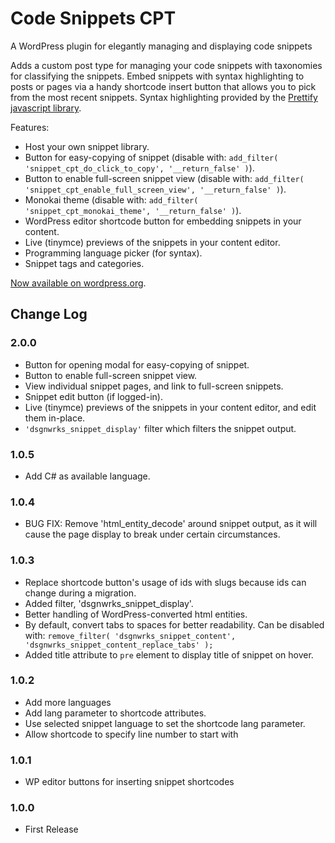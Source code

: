 Code Snippets CPT
=================

A WordPress plugin for elegantly managing and displaying code snippets

Adds a custom post type for managing your code snippets with taxonomies for classifying the snippets. Embed snippets with syntax highlighting to posts or pages via a handy shortcode insert button that allows you to pick from the most recent snippets. Syntax highlighting provided by the [Prettify javascript library](https://github.com/google/code-prettify).

Features:

* Host your own snippet library.
* Button for easy-copying of snippet (disable with: `add_filter( 'snippet_cpt_do_click_to_copy', '__return_false' )`).
* Button to enable full-screen snippet view (disable with: `add_filter( 'snippet_cpt_enable_full_screen_view', '__return_false' )`).
* Monokai theme (disable with: `add_filter( 'snippet_cpt_monokai_theme', '__return_false' )`).
* WordPress editor shortcode button for embedding snippets in your content.
* Live (tinymce) previews of the snippets in your content editor.
* Programming language picker (for syntax).
* Snippet tags and categories.


[Now available on wordpress.org](https://wordpress.org/plugins/code-snippets-cpt/).

## Change Log

### 2.0.0
* Button for opening modal for easy-copying of snippet.
* Button to enable full-screen snippet view.
* View individual snippet pages, and link to full-screen snippets.
* Snippet edit button (if logged-in).
* Live (tinymce) previews of the snippets in your content editor, and edit them in-place.
* `'dsgnwrks_snippet_display'` filter which filters the snippet output.

### 1.0.5
* Add C# as available language.

### 1.0.4
* BUG FIX: Remove 'html_entity_decode' around snippet output, as it will cause the page display to break under certain circumstances.

### 1.0.3
* Replace shortcode button's usage of ids with slugs because ids can change during a migration.
* Added filter, 'dsgnwrks_snippet_display'.
* Better handling of WordPress-converted html entities.
* By default, convert tabs to spaces for better readability. Can be disabled with: `remove_filter( 'dsgnwrks_snippet_content', 'dsgnwrks_snippet_content_replace_tabs' );`
* Added title attribute to `pre` element to display title of snippet on hover.

### 1.0.2
* Add more languages
* Add lang parameter to shortcode attributes.
* Use selected snippet language to set the shortcode lang parameter.
* Allow shortcode to specify line number to start with

### 1.0.1
* WP editor buttons for inserting snippet shortcodes

### 1.0.0
* First Release
